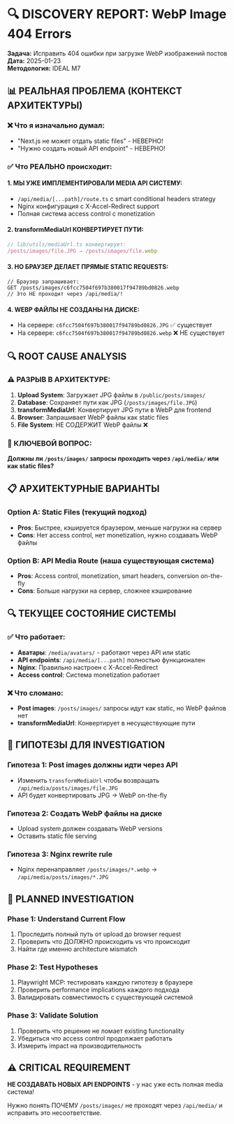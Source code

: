 # 🔍 DISCOVERY REPORT: WebP Image 404 Errors

**Задача:** Исправить 404 ошибки при загрузке WebP изображений постов  
**Дата:** 2025-01-23  
**Методология:** IDEAL M7  

## 📊 РЕАЛЬНАЯ ПРОБЛЕМА (КОНТЕКСТ АРХИТЕКТУРЫ)

### ❌ Что я изначально думал:
- "Next.js не может отдать static files" - НЕВЕРНО!
- "Нужно создать новый API endpoint" - НЕВЕРНО!

### ✅ Что РЕАЛЬНО происходит:

#### 1. **МЫ УЖЕ ИМПЛЕМЕНТИРОВАЛИ MEDIA API СИСТЕМУ:**
- `/api/media/[...path]/route.ts` с smart conditional headers strategy
- Nginx конфигурация с X-Accel-Redirect support
- Полная система access control с monetization

#### 2. **transformMediaUrl КОНВЕРТИРУЕТ ПУТИ:**
```typescript
// lib/utils/mediaUrl.ts конвертирует:
/posts/images/file.JPG → /posts/images/file.webp
```

#### 3. **НО БРАУЗЕР ДЕЛАЕТ ПРЯМЫЕ STATIC REQUESTS:**
```
// Браузер запрашивает:
GET /posts/images/c6fcc7504f697b380017f94789bd0826.webp
// Это НЕ проходит через /api/media/!
```

#### 4. **WEBP ФАЙЛЫ НЕ СОЗДАНЫ НА ДИСКЕ:**
- На сервере: `c6fcc7504f697b380017f94789bd0826.JPG` ✅ существует
- На сервере: `c6fcc7504f697b380017f94789bd0826.webp` ❌ НЕ существует

## 🔍 ROOT CAUSE ANALYSIS

### ⚠️ РАЗРЫВ В АРХИТЕКТУРЕ:

1. **Upload System**: Загружает JPG файлы в `/public/posts/images/`
2. **Database**: Сохраняет пути как JPG (`/posts/images/file.JPG`)
3. **transformMediaUrl**: Конвертирует JPG пути в WebP для frontend
4. **Browser**: Запрашивает WebP файлы как static files
5. **File System**: НЕ СОДЕРЖИТ WebP файлы ❌

### 🎯 КЛЮЧЕВОЙ ВОПРОС:
**Должны ли `/posts/images/` запросы проходить через `/api/media/` или как static files?**

## 📋 АРХИТЕКТУРНЫЕ ВАРИАНТЫ

### Option A: Static Files (текущий подход)
- **Pros**: Быстрее, кэшируется браузером, меньше нагрузки на сервер
- **Cons**: Нет access control, нет monetization, нужно создавать WebP файлы

### Option B: API Media Route (наша существующая система)  
- **Pros**: Access control, monetization, smart headers, conversion on-the-fly
- **Cons**: Больше нагрузки на сервер, сложнее кэширование

## 🔍 ТЕКУЩЕЕ СОСТОЯНИЕ СИСТЕМЫ

### ✅ Что работает:
- **Аватары**: `/media/avatars/` - работают через API или static
- **API endpoints**: `/api/media/[...path]` полностью функционален
- **Nginx**: Правильно настроен с X-Accel-Redirect
- **Access control**: Система monetization работает

### ❌ Что сломано:
- **Post images**: `/posts/images/` запросы идут как static, но WebP файлов нет
- **transformMediaUrl**: Конвертирует в несуществующие пути

## 🎯 ГИПОТЕЗЫ ДЛЯ INVESTIGATION

### Гипотеза 1: Post images должны идти через API
- Изменить `transformMediaUrl` чтобы возвращать `/api/media/posts/images/file.JPG`
- API будет конвертировать JPG → WebP on-the-fly

### Гипотеза 2: Создать WebP файлы на диске
- Upload system должен создавать WebP versions
- Оставить static file serving

### Гипотеза 3: Nginx rewrite rule  
- Nginx перенаправляет `/posts/images/*.webp` → `/api/media/posts/images/*.JPG`

## 🧪 PLANNED INVESTIGATION

### Phase 1: Understand Current Flow
1. Проследить полный путь от upload до browser request
2. Проверить что ДОЛЖНО происходить vs что происходит
3. Найти где именно architecture мismatch

### Phase 2: Test Hypotheses  
1. Playwright MCP: тестировать каждую гипотезу в браузере
2. Проверить performance implications каждого подхода
3. Валидировать совместимость с существующей системой

### Phase 3: Validate Solution
1. Проверить что решение не ломает existing functionality
2. Убедиться что access control продолжает работать
3. Измерить impact на производительность

## ⚠️ CRITICAL REQUIREMENT

**НЕ СОЗДАВАТЬ НОВЫХ API ENDPOINTS** - у нас уже есть полная media система!

Нужно понять ПОЧЕМУ `/posts/images/` не проходят через `/api/media/` и исправить это несоответствие. 